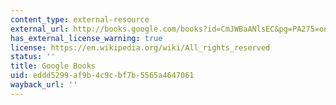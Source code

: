 ```yaml
---
content_type: external-resource
external_url: http://books.google.com/books?id=CmJWBaANlsEC&pg=PA275=onepage
has_external_license_warning: true
license: https://en.wikipedia.org/wiki/All_rights_reserved
status: ''
title: Google Books
uid: eddd5299-af9b-4c9c-bf7b-5565a4647061
wayback_url: ''
---
```

